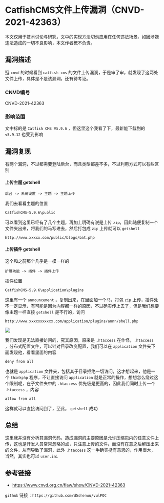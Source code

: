 # CatfishCMS文件上传漏洞（CNVD-2021-42363）

本文仅用于技术讨论与研究，文中的实现方法切勿应用在任何违法场景。如因涉嫌违法造成的一切不良影响，本文作者概不负责。

## 漏洞描述
逛 `cnvd` 的时候看到 `catfish cms` 的文件上传漏洞，于是审了审，就发现了这两处文件上传，具体是不是该漏洞，还有待考证。

### CNVD编号

CNVD-2021-42363

### 影响范围

文中标的是 `Catfish CMS V5.9.6` ，但这里这个我看了下，最新能下载到的 `v5.9.12` 也受到影响

## 漏洞复现

有两个漏洞，不过都需要登陆后台，而且类型都差不多，不过利用方式可以有些区别

#### 上传主题 getshell

```
后台 -> 系统设置 -> 主题 -> 主题上传
```

我们去看看主题的位置

```
CatfishCMS-5.9.6\public
```

可以看到这里已经有了几个主题，再加上明确有说是上传 `zip`，因此随便复制一个文件夹出来，将我们的马写进去，然后打包成 `zip` 上传就可以 `getshell`

```
http://www.xxxxx.com/public/blogs/bat.php
```

#### 上传插件 getshell

这个和之前那个几乎是一模一样的

```
扩展功能 -> 插件 -> 插件上传
```

插件位置

```
CatfishCMS-5.9.6\application\plugins
```

这里有一个 `announcement` ，复制出来，在里面加一个马，打包 `zip` 上传，插件处不一定显示，有可能是因为内容都一样的原因，不过确实传上去了，但是我们想要像主题一样直接 `getshell` 是不行的，访问

```
http://www.xxxxxxxxxxx.com/application/plugins/annn/shell.php
```

![](https://img-blog.csdnimg.cn/img_convert/07275e6ad90e2cc68f1446e52344aa0f.png)

我们发现是无法直接访问的，究其原因，原来是 `.htaccess` 在作怪，`.htaccess` ，分布式配置文件，可以针对目录改变配置，我们可以在 `application` 文件夹下面发现他，看看里面的内容

```
deny from all
```

也就是 `application` 文件夹，包括其子目录拒绝一切访问，这才想起来，他是一个 `thinkphp` 程序，不让直接访问 `application` 就是正常的操作，想想怎么绕过这个限制呢，在子文件夹中的 `.htaccess`  优先级是更高的，因此我们同时上传一个 `.htaccess` ，内容

```
allow from all
```

这样就可以直接访问到了，至此， `getshell` 成功

## 总结

这里我并没有分析其漏洞代码，造成漏洞的主要原因是允许压缩包内的任意文件上传，这也是开发人员常常忽略的点，只注意上传的文件，而没有在意之后解压出来的文件，从而导致了漏洞，此外 `.htaccess` 这一手确实挺有意思的，作用很大，当然，其实也可以 `user.ini`  



## 参考链接

- https://www.cnvd.org.cn/flaw/show/CNVD-2021-42363

`github` 链接：`https://github.com/d5shenwu/vulPOC`

